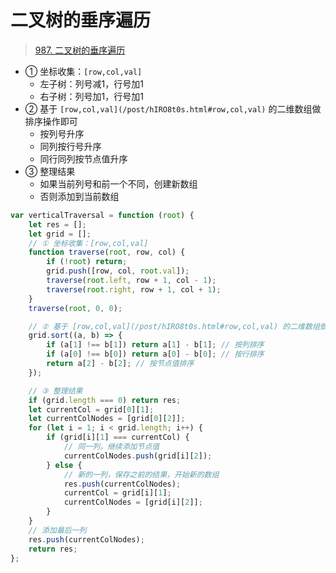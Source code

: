 
# 二叉树的垂序遍历



>  [987. 二叉树的垂序遍历](https://leetcode.cn/problems/vertical-order-traversal-of-a-binary-tree/)

- ① 坐标收集：`[row,col,val]`
	- 左子树：列号减1，行号加1
	- 右子树：列号加1，行号加1
- ② 基于 `[row,col,val](/post/hIRO8t0s.html#row,col,val)` 的二维数组做排序操作即可
	- 按列号升序
	- 同列按行号升序
	- 同行同列按节点值升序
- ③ 整理结果
	- 如果当前列号和前一个不同，创建新数组
	- 否则添加到当前数组


```javascript
var verticalTraversal = function (root) {
    let res = [];
    let grid = [];
    // ① 坐标收集：[row,col,val]
    function traverse(root, row, col) {
        if (!root) return;
        grid.push([row, col, root.val]);
        traverse(root.left, row + 1, col - 1);
        traverse(root.right, row + 1, col + 1);
    }
    traverse(root, 0, 0);

    // ② 基于 [row,col,val](/post/hIRO8t0s.html#row,col,val) 的二维数组做排序操作
    grid.sort((a, b) => {
        if (a[1] !== b[1]) return a[1] - b[1]; // 按列排序
        if (a[0] !== b[0]) return a[0] - b[0]; // 按行排序
        return a[2] - b[2]; // 按节点值排序
    });

    // ③ 整理结果
    if (grid.length === 0) return res;
    let currentCol = grid[0][1];
    let currentColNodes = [grid[0][2]];
    for (let i = 1; i < grid.length; i++) {
        if (grid[i][1] === currentCol) {
            // 同一列，继续添加节点值
            currentColNodes.push(grid[i][2]);
        } else {
            // 新的一列，保存之前的结果，开始新的数组
            res.push(currentColNodes);
            currentCol = grid[i][1];
            currentColNodes = [grid[i][2]];
        }
    }
    // 添加最后一列
    res.push(currentColNodes);
    return res;
};
```

